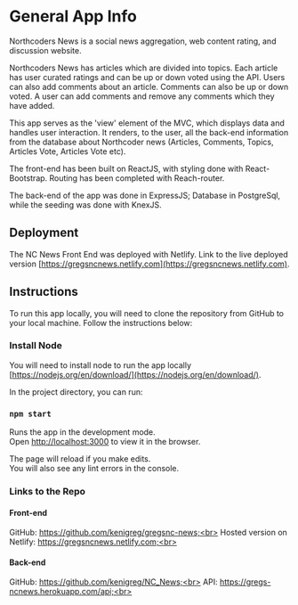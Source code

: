 # General App Info

Northcoders News is a social news aggregation, web content rating, and discussion website.

Northcoders News has articles which are divided into topics. Each article has user curated ratings and can be up or down voted using the API. Users can also add comments about an article. Comments can also be up or down voted. A user can add comments and remove any comments which they have added.

This app serves as the 'view' element of the MVC, which displays data and handles user interaction. It renders, to the user, all the back-end information from the database about Northcoder news (Articles, Comments, Topics, Articles Vote, Articles Vote etc).

The front-end has been built on ReactJS, with styling done with React-Bootstrap. Routing has been completed with Reach-router.

The back-end of the app was done in ExpressJS; Database in PostgreSql, while the seeding was done with KnexJS.

## Deployment

The NC News Front End was deployed with Netlify. Link to the live deployed version [https://gregsncnews.netlify.com](https://gregsncnews.netlify.com).

## Instructions

To run this app locally, you will need to clone the repository from GitHub to your local machine. Follow the instructions below:

### Install Node

You will need to install node to run the app locally [https://nodejs.org/en/download/](https://nodejs.org/en/download/).

In the project directory, you can run:

### `npm start`

Runs the app in the development mode.<br>
Open [http://localhost:3000](http://localhost:3000) to view it in the browser.

The page will reload if you make edits.<br>
You will also see any lint errors in the console.

### Links to the Repo

#### Front-end

GitHub: https://github.com/kenigreg/gregsnc-news;<br>
Hosted version on Netlify: https://gregsncnews.netlify.com;<br>

#### Back-end

GitHub: https://github.com/kenigreg/NC_News;<br>
API: https://gregs-ncnews.herokuapp.com/api;<br>
